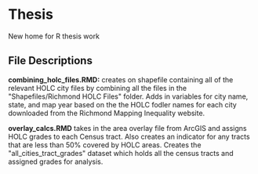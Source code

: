 # Thesis

New home for R thesis work

## File Descriptions

**combining_holc_files.RMD:** creates on shapefile containing all of the relevant HOLC city files by combining all the files in the "Shapefiles/Richmond HOLC Files" folder. Adds in variables for city name, state, and map year based on the the HOLC fodler names for each city downloaded from the Richmond Mapping Inequality website.

**overlay_calcs.RMD** takes in the area overlay file from ArcGIS and assigns HOLC grades to each Census tract. Also creates an indicator for any tracts that are less than 50% covered by HOLC areas. Creates the "all_cities_tract_grades" dataset which holds all the census tracts and assigned grades for analysis. 